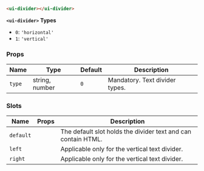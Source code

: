 ```html
<ui-divider></ui-divider>
```

**`<ui-divider>` Types**

- `0`: `'horizontal'`
- `1`: `'vertical'`

### Props

| Name   | Type           | Default | Description                    |
| ------ | -------------- | ------- | ------------------------------ |
| `type` | string, number | `0`     | Mandatory. Text divider types. |

### Slots

| Name      | Props | Description                                                   |
| --------- | ----- | ------------------------------------------------------------- |
| `default` |       | The default slot holds the divider text and can contain HTML. |
| `left`    |       | Applicable only for the vertical text divider.                |
| `right`   |       | Applicable only for the vertical text divider.                |
